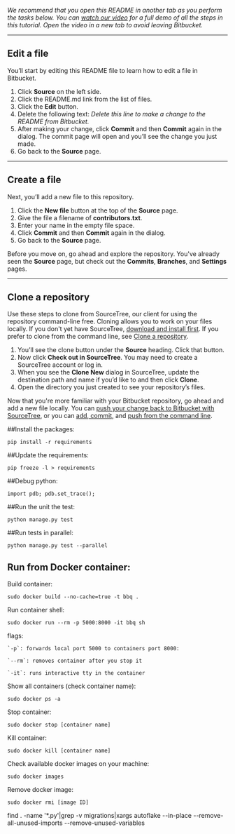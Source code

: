 
*We recommend that you open this README in another tab as you perform the tasks below. You can [watch our video](https://youtu.be/0ocf7u76WSo) for a full demo of all the steps in this tutorial. Open the video in a new tab to avoid leaving Bitbucket.*

---

## Edit a file

You’ll start by editing this README file to learn how to edit a file in Bitbucket.

1. Click **Source** on the left side.
2. Click the README.md link from the list of files.
3. Click the **Edit** button.
4. Delete the following text: *Delete this line to make a change to the README from Bitbucket.*
5. After making your change, click **Commit** and then **Commit** again in the dialog. The commit page will open and you’ll see the change you just made.
6. Go back to the **Source** page.

---

## Create a file

Next, you’ll add a new file to this repository.

1. Click the **New file** button at the top of the **Source** page.
2. Give the file a filename of **contributors.txt**.
3. Enter your name in the empty file space.
4. Click **Commit** and then **Commit** again in the dialog.
5. Go back to the **Source** page.

Before you move on, go ahead and explore the repository. You've already seen the **Source** page, but check out the **Commits**, **Branches**, and **Settings** pages.

---

## Clone a repository

Use these steps to clone from SourceTree, our client for using the repository command-line free. Cloning allows you to work on your files locally. If you don't yet have SourceTree, [download and install first](https://www.sourcetreeapp.com/). If you prefer to clone from the command line, see [Clone a repository](https://confluence.atlassian.com/x/4whODQ).

1. You’ll see the clone button under the **Source** heading. Click that button.
2. Now click **Check out in SourceTree**. You may need to create a SourceTree account or log in.
3. When you see the **Clone New** dialog in SourceTree, update the destination path and name if you’d like to and then click **Clone**.
4. Open the directory you just created to see your repository’s files.

Now that you're more familiar with your Bitbucket repository, go ahead and add a new file locally. You can [push your change back to Bitbucket with SourceTree](https://confluence.atlassian.com/x/iqyBMg), or you can [add, commit,](https://confluence.atlassian.com/x/8QhODQ) and [push from the command line](https://confluence.atlassian.com/x/NQ0zDQ).



##Install the packages:

`pip install -r requirements`

##Update the requirements:

`pip freeze -l > requirements`

##Debug python:

 `import pdb; pdb.set_trace();`

##Run the unit the test:

`python manage.py test`

##Run tests in parallel:

`python manage.py test --parallel`


## Run from Docker container:

Build container:

  `sudo docker build --no-cache=true -t bbq .`

Run container shell:

  `sudo docker run --rm -p 5000:8000 -it bbq sh`

  flags:

    `-p`: forwards local port 5000 to containers port 8000:

    `--rm`: removes container after you stop it

    `-it`: runs interactive tty in the container

Show all containers (check container name):

  `sudo docker ps -a`

Stop container:

  `sudo docker stop [container name]`

Kill container:

  `sudo docker kill [container name]`

Check available docker images on your machine:

  `sudo docker images`

Remove docker image:

  `sudo docker rmi [image ID]`



find . -name '*.py'|grep -v migrations|xargs autoflake --in-place --remove-all-unused-imports --remove-unused-variables
